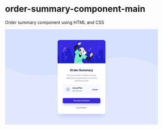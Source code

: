 # order-summary-component-main
  Order summary component using HTML and CSS
  
![](https://github.com/Jriverogereda/order-summary-component-main/blob/main/order-summary-component-main/design/desktop-design.jpg)

